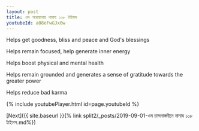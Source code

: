 ```yaml
---
layout: post
title: ওম পরোয়ানায় নামায ১০৮ টাইমস
youtubeId: a08eFwGJx0w
---
```

 
 
Helps get goodness, bliss and peace and God's blessings
 
Helps remain focused, help generate inner energy 
 
Helps boost physical and mental health 
 
Helps remain grounded and generates a sense of gratitude towards the greater power 
 
Helps reduce bad karma
 
 
 
 


{% include youtubePlayer.html id=page.youtubeId %}
 
[Next]({{ site.baseurl }}{% link  split2/_posts/2019-09-01-ওম চান্দনাঙ্গদীনে নামায ১০৮ টাইমস.md%})
 
